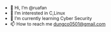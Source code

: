 - 👋 Hi, I’m @ruafan
- 👀 I’m interested in C,Linux
- 🌱 I’m currently learning Cyber Security 
- 📫 How to reach me dungco0501@gmail.com

<!---
ruafan/ruafan is a ✨ special ✨ repository because its `README.md` (this file) appears on your GitHub profile.
You can click the Preview link to take a look at your changes.
--->

